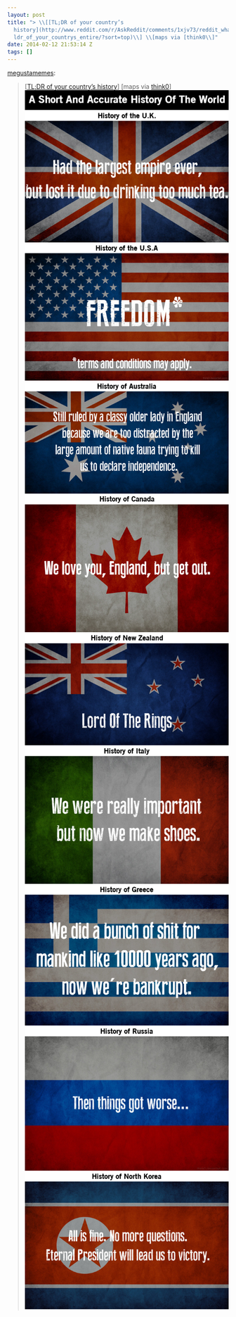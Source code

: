 ```yaml
---
layout: post
title: "> \\[[TL;DR of your country’s
  history](http://www.reddit.com/r/AskReddit/comments/1xjv73/reddit_whats_the_t\
  ldr_of_your_countrys_entire/?sort=top)\\] \\[maps via [think0\\]"
date: 2014-02-12 21:53:14 Z
tags: []
---
```

[megustamemes](http://megustamemes.tumblr.com/post/76429780316):

> \[[TL;DR of your country’s history](http://www.reddit.com/r/AskReddit/comments/1xjv73/reddit_whats_the_tldr_of_your_countrys_entire/?sort=top)\] \[maps via [think0](http://think0.deviantart.com/)\]
![](/media/2014/02/76459997614_0.png)
![](/media/2014/02/76459997614_1.png)
![](/media/2014/02/76459997614_2.png)
![](/media/2014/02/76459997614_3.png)
![](/media/2014/02/76459997614_4.png)
![](/media/2014/02/76459997614_5.png)
![](/media/2014/02/76459997614_6.png)
![](/media/2014/02/76459997614_7.png)
![](/media/2014/02/76459997614_8.png)
![](/media/2014/02/76459997614_9.png)
